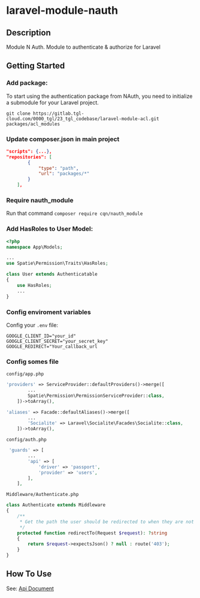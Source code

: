# laravel-module-nauth

## Description
Module N Auth. Module to authenticate &amp; authorize for Laravel

## Getting Started
### Add package:
To start using the authentication package from NAuth, you need to initialize a submodule for your Laravel project.
```git
git clone https://gitlab.tgl-cloud.com/0000_tgl/23_tgl_codebase/laravel-module-acl.git packages/acl_modules
```

### Update composer.json in main project
```json
"scripts": {...},
"repositories": [
        {
            "type": "path",
            "url": "packages/*"
        }
    ],
```

### Require nauth_module
Run that command `composer require cqn/nauth_module`

### Add HasRoles to User Model:

```php
<?php
namespace App\Models;

...
use Spatie\Permission\Traits\HasRoles;

class User extends Authenticatable
{
    use HasRoles;
    ...
}
```

### Config enviroment variables
Config your `.env` file:
```
GOOGLE_CLIENT_ID="your_id"
GOOGLE_CLIENT_SECRET="your_secret_key"
GOOGLE_REDIRECT="Your_callback_url
```
### Config somes file

`config/app.php`
```php
'providers' => ServiceProvider::defaultProviders()->merge([
        ...
        Spatie\Permission\PermissionServiceProvider::class,
    ])->toArray(),
```
```php
'aliases' => Facade::defaultAliases()->merge([
        ...
        'Socialite' => Laravel\Socialite\Facades\Socialite::class,
    ])->toArray(),
```

`config/auth.php`
```php
 'guards' => [
        ...
        'api' => [
            'driver' => 'passport',
            'provider' => 'users',
        ],
    ],
```

`Middleware/Authenticate.php`
```php 
class Authenticate extends Middleware
{
    /**
     * Get the path the user should be redirected to when they are not authenticated.
     */
    protected function redirectTo(Request $request): ?string
    {
        return $request->expectsJson() ? null : route('403');
    }
}
```

## How To Use
See: [Api Document](https://github.com/ChauCongTu/laravel-module-nauth/blob/main/docs-request.json)
